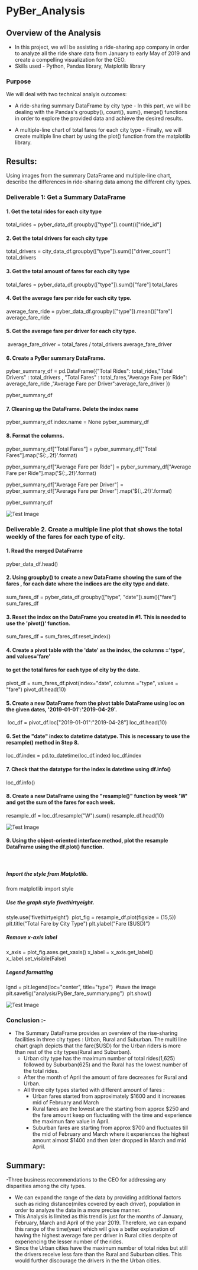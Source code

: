 # PyBer_Analysis

## Overview of the Analysis

- In this project, we will be assisting a ride-sharing app company in order to analyze all the ride share data from January to early May of 2019 and create a compelling visualization for the CEO. 
- Skills used - Python, Pandas library, Matplotlib library

### Purpose

We will deal with two technical analyis outcomes:
 - A ride-sharing summary DataFrame by city type - In this part, we will be dealing with the Pandas's groupby(), count(), sum(), merge() functions in order to explore    the provided data and achieve the desired results.
 
 - A multiple-line chart of total fares for each city type - Finally, we will create multiple line chart by using the plot() function from the matplotlib library.


## Results: 
Using images from the summary DataFrame and multiple-line chart, describe the differences in ride-sharing data among the different city types.

### Deliverable 1: Get a Summary DataFrame
####  1. Get the total rides for each city type
total_rides = pyber_data_df.groupby(["type"]).count()["ride_id"]
       
#### 2. Get the total drivers for each city type
total_drivers = city_data_df.groupby(["type"]).sum()["driver_count"]
total_drivers

####  3. Get the total amount of fares for each city type
total_fares = pyber_data_df.groupby(["type"]).sum()["fare"]
total_fares

#### 4. Get the average fare per ride for each city type. 
average_fare_ride = pyber_data_df.groupby(["type"]).mean()["fare"]
average_fare_ride

#### 5. Get the average fare per driver for each city type. 
​
average_fare_driver = total_fares / total_drivers
average_fare_driver

####  6. Create a PyBer summary DataFrame. 
pyber_summary_df = pd.DataFrame({"Total Rides": total_rides,"Total Drivers" : total_drivers , "Total Fares" : total_fares,"Average Fare per Ride": average_fare_ride ,"Average Fare per Driver":average_fare_driver })

pyber_summary_df

####  7. Cleaning up the DataFrame. Delete the index name

pyber_summary_df.index.name = None
pyber_summary_df

####  8. Format the columns.
pyber_summary_df["Total Fares"] = pyber_summary_df["Total Fares"].map('${:,.2f}'.format)

pyber_summary_df["Average Fare per Ride"] = pyber_summary_df["Average Fare per Ride"].map('${:,.2f}'.format)

pyber_summary_df["Average Fare per Driver"] = pyber_summary_df["Average Fare per Driver"].map('${:,.2f}'.format)

pyber_summary_df

![Test Image](/Image/pyber_summary.png)

### Deliverable 2. Create a multiple line plot that shows the total weekly of the fares for each type of city.

#### 1. Read the merged DataFrame
pyber_data_df.head()

#### 2. Using groupby() to create a new DataFrame showing the sum of the fares ,  for each date where the indices are the city type and date.

sum_fares_df = pyber_data_df.groupby(["type", "date"]).sum()["fare"]
sum_fares_df

#### 3. Reset the index on the DataFrame you created in #1. This is needed to use the 'pivot()' function.
sum_fares_df = sum_fares_df.reset_index()
​
#### 4. Create a pivot table with the 'date' as the index, the columns ='type', and values='fare' 
#### to get the total fares for each type of city by the date. 

pivot_df = sum_fares_df.pivot(index="date", columns ="type", values = "fare")
pivot_df.head(10)

#### 5. Create a new DataFrame from the pivot table DataFrame using loc on the given dates, '2019-01-01':'2019-04-29'.
​
loc_df = pivot_df.loc["2019-01-01":"2019-04-28"]
loc_df.head(10)

#### 6. Set the "date" index to datetime datatype. This is necessary to use the resample() method in Step 8.
loc_df.index = pd.to_datetime(loc_df.index)
loc_df.index

#### 7. Check that the datatype for the index is datetime using df.info()
loc_df.info()

#### 8. Create a new DataFrame using the "resample()" function by week 'W' and get the sum of the fares for each week.
resample_df = loc_df.resample("W").sum()
resample_df.head(10)

![Test Image](/Image/pyber_resample.png)


#### 9. Using the object-oriented interface method, plot the resample DataFrame using the df.plot() function. 
​
##### Import the style from Matplotlib.
from matplotlib import style
​
##### Use the graph style fivethirtyeight.
style.use('fivethirtyeight')
​
plot_fig = resample_df.plot(figsize = (15,5))
​
plt.title("Total Fare by City Type")
plt.ylabel("Fare ($USD)")
​
##### Remove x-axis label
x_axis = plot_fig.axes.get_xaxis()
x_label = x_axis.get_label()
x_label.set_visible(False)
​
​
##### Legend formatting
lgnd = plt.legend(loc="center", title="type")
​
#save the image
​
plt.savefig("analysis/PyBer_fare_summary.png")
​
plt.show()

![Test Image](/analysis/PyBer_fare_summary.png)

### Conclusion :- 
- The Summary DataFrame provides an overview of the rise-sharing facilities in three city types : Urban, Rural and Suburban. The multi line chart graph depicts that the fare($USD) for the Urban riders is more than rest of the city types(Rural and Suburban). 
  - Urban city type has the maximum number of total rides(1,625) followed by            Suburban(625) and the Rural has the lowest number of the total rides.
  - After the month of April the amount of fare decreases for Rural and Urban.
  - All three city types started with different amount of fares :
      - Urban fares started from approximately $1600 and it increases mid of February and March
      - Rural fares are the lowest are the starting from approx $250 and the fare amount keep on fluctuating with the time and experience the maximun fare value             in April.
      - Suburban fares are starting from approx $700 and fluctuates till the mid of February and March where it experiences the highest amount almost $1400 and             then later dropped in March and mid April.
   
## Summary:
-Three business recommendations to the CEO for addressing any disparities among the city types.
   -  We can expand the range of the data by providing additional factors such as riding distance(miles covered by each driver), population in order to                   analyze the data in a more precise manner.
   - This Analysis is limited as this trend is just for the months of January, February, March and April of the year 2019. Therefore, we can expand this range of         the time(year) which will give a better explanation of having the highest average fare per driver in Rural cities despite of experiencing the lesser number of       the rides.
   - Since the Urban cities have the maximum number of total rides but still the drivers receive less fare than the Rural and Suburban cities. This would further         discourage the drivers in the the Urban cities.
 




